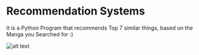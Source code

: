 # Recommendation Systems
It is a Python Program that recommends Top 7 similar things, based on the Manga you Searched for :)

![alt text](https://www.barnesandnoble.com/blog/sci-fi-fantasy/wp-content/uploads/sites/4/2015/12/manga.gif)
